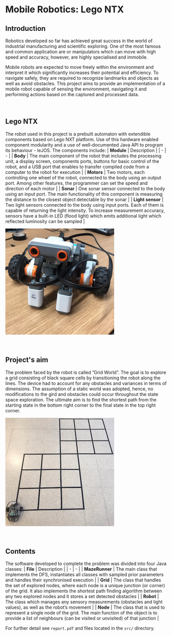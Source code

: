 # Mobile Robotics: Lego NTX

## Introduction
Robotics developed so far has achieved great success in the world of industrial manufacturing and scientific exploring. One of the most famous and common application are or manipulators which can move with high speed and accuracy, however, are highly specialised and immobile. 

Mobile robots are expected to move freely within the environment and interpret it which significantly increases their potential and efficiency. To navigate safely, they are required to recognize landmarks and objects as well as avoid obstacles. This project aims to provide an implementation of a mobile robot capable of sensing the environment, navigating it and performing actions based on the captured and processed data.
<br/><br/><br/>

## Lego NTX
The robot used in this project is a prebuilt automaton with extendible components based on Lego NXT platform. Use of this hardware enabled component modularity and a use of well-documented Java API to program its behaviour - leJOS. The components include:
| **Module**        | Description   |
| -                 | -             |
| **Body**          | The main component of the robot that includes the processing unit, a display screen, components ports, buttons for basic control of the robot, and a USB port that enables to transfer compiled code from a computer to the robot for execution |
| **Motors**        | Two motors, each controlling one wheel of the robot, connected to the body using an output port. Among other features, the programmer can set the speed and direction of each motor |
| **Sonar**         | One sonar sensor connected to the body using an input port. The main functionality of this component is measuring the distance to the closest object detectable by the sonar |
| **Light sensor**  | Two light sensors connected to the body using input ports. Each of them is capable of returning the light intensity. To increase measurement accuracy, sensors have a built-in LED (flood light) which emits additional light which reflected luminosity can be sampled |

![Lego NTX](.assets/lego-ntx.png)
<br/><br/><br/>

## Project's aim

The problem faced by the robot is called ”Grid World”. The goal is to explore a grid consisting of black square cells by transitioning the robot along the lines. The device had to account for any obstacles and variances in terms of dimensions. The assumption of a static world was adopted, hence, no modifications to the gird and obstacles could occur throughout the state space exploration. The ultimate aim is to find the shortest path from the starting state in the bottom right corner to the final state in the top right corner.

![Gird environment](.assets/grid.png)
<br/><br/><br/>

## Contents
The software developed to complete the problem was divided into four Java classes:
| **File**          | Description   |
| -                 | -             |
| **MazeRunner**    | The main class that implements the DFS, instantiates all classes with sampled prior parameters and handles their synchronised execution |
| **Grid**          | The class that handles the set of explored nodes, where each node is a unique junction (or corner) of the grid. It also implements the shortest path finding algorithm between any two explored nodes and it stores a set detected obstacles |
| **Robot**         | The class which manages any sensory measurements (obstacles and light values), as well as the robot’s movement |
| **Node**          | The class that is used to represent a single node of the grid. The main function of the object is to provide a list of neighbours (can be visited or unvisited) of that junction |

For further detail see `report.pdf` and files located in the `src/` directory.